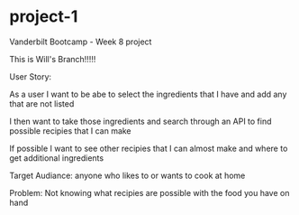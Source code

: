# project-1
Vanderbilt Bootcamp - Week 8 project

This is Will's Branch!!!!!


User Story: 

As a user I want to be abe to select the ingredients that I have and add any that are not listed 

I then want to take those ingredients and search through an API to find possible recipies that I can make 

If possible I want to see other recipies that I can almost make and where to get additional ingredients 

Target Audiance: anyone who likes to or wants to cook at home 

Problem: Not knowing what recipies are possible with the food you have on hand
